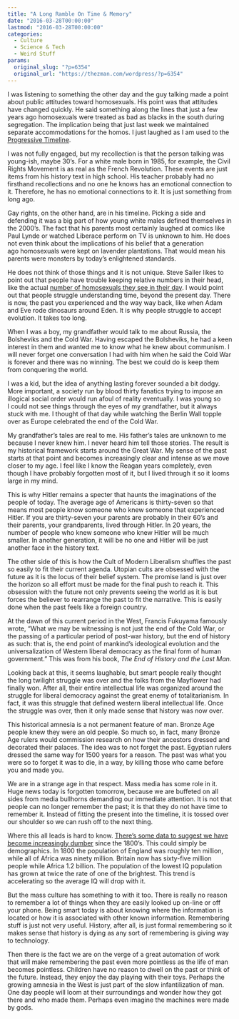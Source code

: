 ```yaml
---
title: "A Long Ramble On Time & Memory"
date: "2016-03-28T00:00:00"
lastmod: "2016-03-28T00:00:00"
categories:
  - Culture
  - Science & Tech
  - Weird Stuff
params:
  original_slug: "?p=6354"
  original_url: "https://thezman.com/wordpress/?p=6354"
---
```


I was listening to something the other day and the guy talking made a
point about public attitudes toward homosexuals. His point was that
attitudes have changed quickly. He said something along the lines that
just a few years ago homosexuals were treated as bad as blacks in the
south during segregation. The implication being that just last week we
maintained separate accommodations for the homos. I just laughed as I am
used to the [Progressive
Timeline](http://thezman.com/wordpress/?p=4819).

I was not fully engaged, but my recollection is that the person talking
was young-ish, maybe 30’s. For a white male born in 1985, for example,
the Civil Rights Movement is as real as the French Revolution. These
events are just items from his history text in high school. His teacher
probably had no firsthand recollections and no one he knows has an
emotional connection to it. Therefore, he has no emotional connections
to it. It is just something from long ago.

Gay rights, on the other hand, are in his timeline. Picking a side and
defending it was a big part of how young white males defined themselves
in the 2000’s. The fact that his parents most certainly laughed at
comics like Paul Lynde or watched Liberace perform on TV is unknown to
him. He does not even think about the implications of his belief that a
generation ago homosexuals were kept on lavender plantations. That would
mean his parents were monsters by today’s enlightened standards.

He does not think of those things and it is not unique. Steve Sailer
likes to point out that people have trouble keeping relative numbers in
their head, like the actual [number of homosexuals they see in their
day](http://www.theatlantic.com/politics/archive/2012/05/americans-have-no-idea-how-few-gay-people-there-are/257753/).
I would point out that people struggle understanding time, beyond the
present day. There is now, the past you experienced and the way way
back, like when Adam and Eve rode dinosaurs around Eden. It is why
people struggle to accept evolution. It takes too long.

When I was a boy, my grandfather would talk to me about Russia, the
Bolsheviks and the Cold War. Having escaped the Bolsheviks, he had a
keen interest in them and wanted me to know what he knew about
communism. I will never forget one conversation I had with him when he
said the Cold War is forever and there was no winning. The best we could
do is keep them from conquering the world.

I was a kid, but the idea of anything lasting forever sounded a bit
dodgy. More important, a society run by blood thirty fanatics trying to
impose an illogical social order would run afoul of reality eventually.
I was young so I could not see things through the eyes of my
grandfather, but it always stuck with me. I thought of that day while
watching the Berlin Wall topple over as Europe celebrated the end of the
Cold War.

My grandfather’s tales are real to me. His father’s tales are unknown to
me because I never knew him. I never heard him tell those stories. The
result is my historical framework starts around the Great War. My sense
of the past starts at that point and becomes increasingly clear and
intense as we move closer to my age. I feel like I know the Reagan years
completely, even though I have probably forgotten most of it, but I
lived through it so it looms large in my mind.

This is why Hitler remains a specter that haunts the imaginations of the
people of today. The average age of Americans is thirty-seven so that
means most people know someone who knew someone that experienced Hitler.
If you are thirty-seven your parents are probably in their 60’s and
their parents, your grandparents, lived through Hitler. In 20 years, the
number of people who knew someone who knew Hitler will be much smaller.
In another generation, it will be no one and Hitler will be just another
face in the history text.

The other side of this is how the Cult of Modern Liberalism shuffles the
past so easily to fit their current agenda. Utopian cults are obsessed
with the future as it is the locus of their belief system. The promise
land is just over the horizon so all effort must be made for the final
push to reach it. This obsession with the future not only prevents
seeing the world as it is but forces the believer to rearrange the past
to fit the narrative. This is easily done when the past feels like a
foreign country.

At the dawn of this current period in the West, Francis Fukuyama
famously wrote, “What we may be witnessing is not just the end of the
Cold War, or the passing of a particular period of post-war history, but
the end of history as such: that is, the end point of mankind’s
ideological evolution and the universalization of Western liberal
democracy as the final form of human government.” This was from his
book, *The End of History and the Last Man.*

Looking back at this, it seems laughable, but smart people really
thought the long twilight struggle was over and the folks from the
Mayflower had finally won. After all, their entire intellectual life was
organized around the struggle for liberal democracy against the great
enemy of totalitarianism. In fact, it was this struggle that defined
western liberal intellectual life. Once the struggle was over, then it
only made sense that history was now over.

This historical amnesia is a not permanent feature of man. Bronze Age
people knew they were an old people. So much so, in fact, many Bronze
Age rulers would commission research on how their ancestors dressed and
decorated their palaces. The idea was to not forget the past. Egyptian
rulers dressed the same way for 1500 years for a reason. The past was
what you were so to forget it was to die, in a way, by killing those who
came before you and made you.

We are in a strange age in that respect. Mass media has some role in it.
Huge news today is forgotten tomorrow, because we are buffeted on all
sides from media bullhorns demanding our immediate attention. It is not
that people can no longer remember the past; it is that they do not have
time to remember it. Instead of fitting the present into the timeline,
it is tossed over our shoulder so we can rush off to the next thing.

Where this all leads is hard to know. [There’s some data to suggest we
have become increasingly
dumber](http://charltonteaching.blogspot.co.uk/2012/02/convincing-objective-and-direct.html)
since the 1800’s. This could simply be demographics. In 1800 the
population of England was roughly ten million, while all of Africa was
ninety million. Britain now has sixty-five million people while Africa
1.2 billion. The population of the lowest IQ population has grown at
twice the rate of one of the brightest. This trend is accelerating so
the average IQ will drop with it.

But the mass culture has something to with it too. There is really no
reason to remember a lot of things when they are easily looked up
on-line or off your phone. Being smart today is about knowing where the
information is located or how it is associated with other known
information. Remembering stuff is just not very useful. History, after
all, is just formal remembering so it makes sense that history is dying
as any sort of remembering is giving way to technology.

Then there is the fact we are on the verge of a great automation of work
that will make remembering the past even more pointless as the life of
man becomes pointless. Children have no reason to dwell on the past or
think of the future. Instead, they enjoy the day playing with their
toys. Perhaps the growing amnesia in the West is just part of the slow
infantilization of man. One day people will loom at their surroundings
and wonder how they got there and who made them. Perhaps even imagine
the machines were made by gods.
